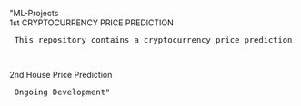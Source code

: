 "ML-Projects<br>
1st CRYPTOCURRENCY PRICE PREDICTION <br>
<pre> This repository contains a cryptocurrency price prediction project that explores the effectiveness of various machine learning algorithms in forecasting cryptocurrency prices. The project utilizes four popular regression models: Linear Regression, Support Vector Regression (SVR), Long Short-Term Memory (LSTM), and Random Forest Regressor. The code implementation and a detailed analysis of the results can be found in the Jupyter notebook provided in this repository.\n </pre><br>
2nd House Price Prediction 
<br><pre>
    Ongoing Development" 
</pre>
